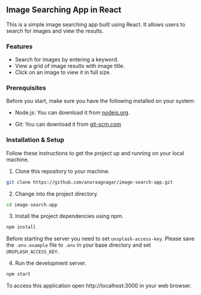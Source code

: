 ## Image Searching App in React

This is a simple image searching app built using React. It allows users to search for images and view the results.

### Features

- Search for images by entering a keyword.
- View a grid of image results with image title.
- Click on an image to view it in full size.

### Prerequisites

Before you start, make sure you have the following installed on your system:

- Node.js: You can download it from [nodejs.org](https://nodejs.org/).

- Git: You can download it from [git-scm.com](https://git-scm.com/downloads)

### Installation & Setup

Follow these instructions to get the project up and running on your local machine.

1. Clone this repository to your machine.

```bash
git clone https://github.com/anuraagnagar/image-search-app.git
```

2. Change into the project directory.

```bash
cd image-search-app
```

3. Install the project dependencies using npm.

```bash
npm install
```

Before starting the server you need to set `unsplash-access-key`. Please save the `.env.example` file to `.env` in your base directory and set `UNSPLASH_ACCESS_KEY`.

4. Run the development server.

```bash
npm start
```

To access this application open http://localhost:3000 in your web browser.